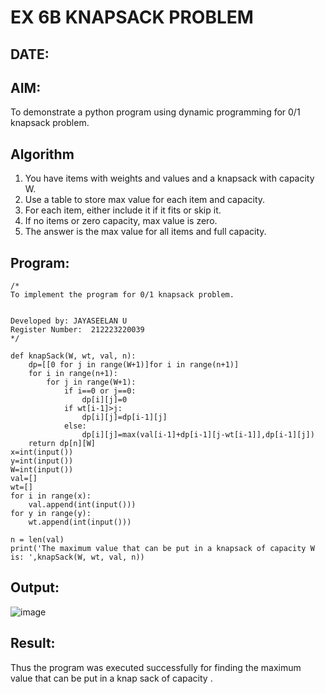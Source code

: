 # EX 6B KNAPSACK PROBLEM
## DATE:
## AIM:
To demonstrate a python program using dynamic programming for 0/1 knapsack problem.



## Algorithm
1. You have items with weights and values and a knapsack with capacity W.
2. Use a table to store max value for each item and capacity.
3. For each item, either include it if it fits or skip it.
4. If no items or zero capacity, max value is zero.
5. The answer is the max value for all items and full capacity.
## Program:
```
/*
To implement the program for 0/1 knapsack problem.


Developed by: JAYASEELAN U
Register Number:  212223220039
*/
```
```
def knapSack(W, wt, val, n):
    dp=[[0 for j in range(W+1)]for i in range(n+1)]
    for i in range(n+1):
        for j in range(W+1):
            if i==0 or j==0:
                dp[i][j]=0
            if wt[i-1]>j:
                dp[i][j]=dp[i-1][j]
            else:
                dp[i][j]=max(val[i-1]+dp[i-1][j-wt[i-1]],dp[i-1][j])
    return dp[n][W]
x=int(input())
y=int(input())
W=int(input())
val=[]
wt=[]
for i in range(x):
    val.append(int(input()))
for y in range(y):
    wt.append(int(input()))

n = len(val)
print('The maximum value that can be put in a knapsack of capacity W is: ',knapSack(W, wt, val, n))
```
## Output:
![image](https://github.com/user-attachments/assets/203e8304-306b-4a92-aba1-12c5a565a4d3)
## Result:
Thus the program was executed successfully for finding the maximum value that can be put in a knap sack of capacity .
